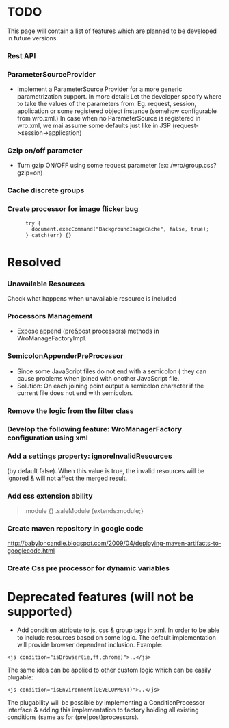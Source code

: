 # TODO #
This page will contain a list of features which are planned to be developed in future versions.

### Rest API ###

### ParameterSourceProvider ###
  * Implement a ParameterSource Provider for a more generic parametrization support.
In more detail:
Let the developer specify where to take the values of the parameters from: Eg. request, session, application or some registered object instance (somehow configurable from wro.xml.)
In case when no ParameterSource is registered in wro.xml, we mai assume some defaults just like in JSP (request->session->application)
### Gzip on/off parameter ###
  * Turn gzip ON/OFF using some request parameter (ex: /wro/group.css?gzip=on)

### Cache discrete groups ###
### Create processor for image flicker bug ###

```
      try {
        document.execCommand("BackgroundImageCache", false, true);
      } catch(err) {}
```


# Resolved #
### Unavailable Resources ###
Check what happens when unavailable resource is included
### Processors Management ###
  * Expose append (pre&post processors) methods in WroManageFactoryImpl.
### SemicolonAppenderPreProcessor ###
  * Since some JavaScript files do not end with a semicolon ( they can cause problems when joined with onother JavaScript file.
  * Solution: On each joining point output a semicolon character if the current file does not end with semicolon.
### Remove the logic from the filter class ###
### Develop the following feature: WroManagerFactory configuration using xml ###

### Add a settings property: ignoreInvalidResources ###
(by default false). When this value is true, the invalid resources will be ignored & will not affect the merged result.

### Add css extension ability ###
> .module {}
> .saleModule {extends:module;}


### Create maven repository in google code ###
http://babyloncandle.blogspot.com/2009/04/deploying-maven-artifacts-to-googlecode.html

### Create Css pre processor for dynamic variables ###

# Deprecated features (will not be supported) #
  * Add condition attribute to js, css & group tags in xml. In order to be able to include resources based on some logic. The default implementation will provide browser dependent inclusion. Example:

```
<js condition="isBrowser(ie,ff,chrome)">..</js>
```

The same idea can be applied to other custom logic which can be easily plugable:

```
<js condition="isEnvironment(DEVELOPMENT)">..</js>
```

The plugability will be possible by implementing a ConditionProcessor interface & adding this implementation to factory holding all existing conditions (same as for (pre|post)processors).